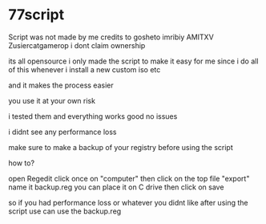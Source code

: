 # 77script
Script was not made by me credits to gosheto imribiy AMITXV Zusiercatgamerop i dont claim ownership

its all opensource i only made the script to make it easy for me since i do all of this whenever i install a new custom iso etc

and it makes the process easier

you use it at your own risk

i tested them and everything works good no issues 

i didnt see any performance loss

make sure to make a backup of your registry before using the script 

how to?

open Regedit click once on "computer" then click on the top file "export" name it backup.reg you can place it on C drive then click on save

so if you had performance loss or whatever you didnt like after using the script use can use the backup.reg

